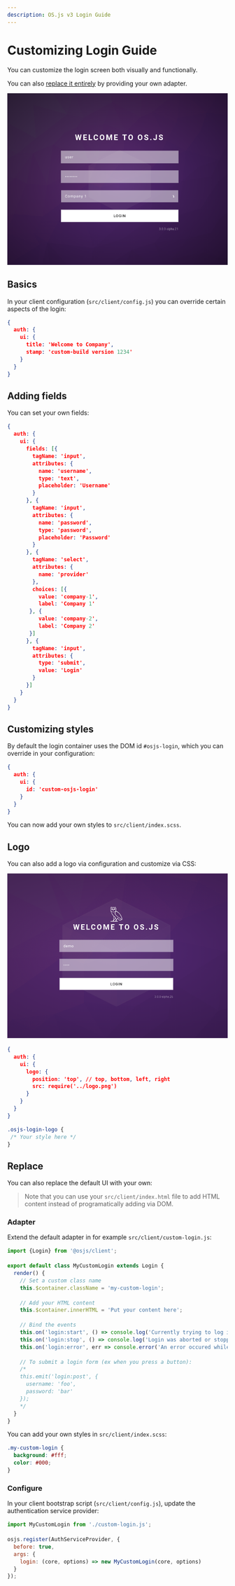 ```yaml
---
description: OS.js v3 Login Guide
---
```


# Customizing Login Guide

You can customize the login screen both visually and functionally.

You can also [replace it entirely](#replace) by providing your own adapter.

![Login Screen Example](example.png)

## Basics

In your client configuration (`src/client/config.js`) you can override certain aspects of the login:

```json
{
  auth: {
    ui: {
      title: 'Welcome to Company',
      stamp: 'custom-build version 1234'
    }
  }
}
```

## Adding fields

You can set your own fields:

```json
{
  auth: {
    ui: {
      fields: [{
        tagName: 'input',
        attributes: {
          name: 'username',
          type: 'text',
          placeholder: 'Username'
        }
      }, {
        tagName: 'input',
        attributes: {
          name: 'password',
          type: 'password',
          placeholder: 'Password'
        }
      }, {
        tagName: 'select',
        attributes: {
          name: 'provider'
        },
        choices: [{
          value: 'company-1',
          label: 'Company 1'
       }, {
          value: 'company-2',
          label: 'Company 2'
       }]
      }, {
        tagName: 'input',
        attributes: {
          type: 'submit',
          value: 'Login'
        }
      }]
    }
  }
}
```

## Customizing styles

By default the login container uses the DOM id `#osjs-login`, which you can override in your configuration:

```json
{
  auth: {
    ui: {
      id: 'custom-osjs-login'
    }
  }
}
```

You can now add your own styles to `src/client/index.scss`.

## Logo

You can also add a logo via configuration and customize via CSS:

![Login Logo Example](example2.png)

```json
{
  auth: {
    ui: {
      logo: {
        position: 'top', // top, bottom, left, right
        src: require('../logo.png')
      }
    }
  }
}
```

```css
.osjs-login-logo {
 /* Your style here */
}
```

## Replace

You can also replace the default UI with your own:

> Note that you can use your `src/client/index.html` file to add HTML content instead of programatically adding via DOM.

### Adapter

Extend the default adapter in for example `src/client/custom-login.js`:

```javascript
import {Login} from '@osjs/client';

export default class MyCustomLogin extends Login {
  render() {
    // Set a custom class name
    this.$container.className = 'my-custom-login';

    // Add your HTML content
    this.$container.innerHTML = 'Put your content here';

    // Bind the events
    this.on('login:start', () => console.log('Currently trying to log in...'));
    this.on('login:stop', () => console.log('Login was aborted or stopped'));
    this.on('login:error', err => console.error('An error occured while logging in', err));

    // To submit a login form (ex when you press a button):
    /*
    this.emit('login:post', {
      username: 'foo',
      password: 'bar'
    });
    */
  }
}
```


You can add your own styles in `src/client/index.scss`:

```css
.my-custom-login {
  background: #fff;
  color: #000;
}
```


### Configure

In your client bootstrap script (`src/client/config.js`), update the authentication service provider:

```javascript
import MyCustomLogin from './custom-login.js';

osjs.register(AuthServiceProvider, {
  before: true,
  args: {
    login: (core, options) => new MyCustomLogin(core, options)
  }
});
```
